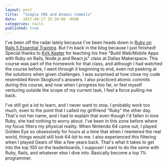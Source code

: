 ```yaml
---
layout: post
title:  "Simple CMS and Atomic Commits"
date:   2017-09-17 15:36:00 -0500
categories: rails
published: true
---
```

I've been off the radar lately because I've been heads down in [Ruby on Rails 5 Essential Training](https://www.lynda.com/Ruby-Rails-tutorials/Ruby-Rails-5-Essential-Training/500551-2.html). But I'm back in the blog because I just finished! Special thanks to [Kirk Keeter](https://www.linkedin.com/in/kirk-keeter-8943b6/) for teaching his free "Build Web/Mobile Apps with Ruby on Rails, Node.js and React.js" class at Dallas Makerspace. This course was part of the homework for that class, and although I had watched the course before, I went through it beginning to end, even not peeking at the solutions when given challenges. I was surprised at how close my code resembled Kevin Skoglund's answers. I also practiced atomic commits during this course, and now when I progress too far, or feel myself venturing outside the scope of my current task, I feel a force pulling me back.

I've still got a lot to learn, and I never want to stop. I probably work too much, even to the point that I called my girlfriend "Ruby" the other day. That's not her name, and I had to explain that even though I'd fallen in love Ruby, she had nothing to worry about. I've been in this zone before where my focus filters my physical reality. When Nintendo 64 came out, I played Golden Eye so obsessively for hours at a time that when I reentered the real world, things would still look 64-bit to me. I also experienced this filtering when I played Gears of War a few years back. That's what it takes to get into the top 100 on the leaderboards, I suppose! I want to do the same with Ruby, Rails, and whatever else I dive into. Basically become a top 1% programmer.
